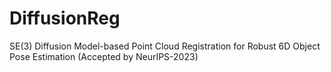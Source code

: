 # DiffusionReg
SE(3) Diffusion Model-based Point Cloud Registration for Robust 6D Object Pose Estimation (Accepted by NeurIPS-2023)
